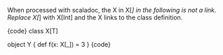 When processed with scaladoc, the X in X[_] in the following is not a link.  Replace X[_] with X[Int] and the X links to the class definition.

{code}
class X[T]

object Y {
  def f(x: X[_]) = 3
}
{code} 
